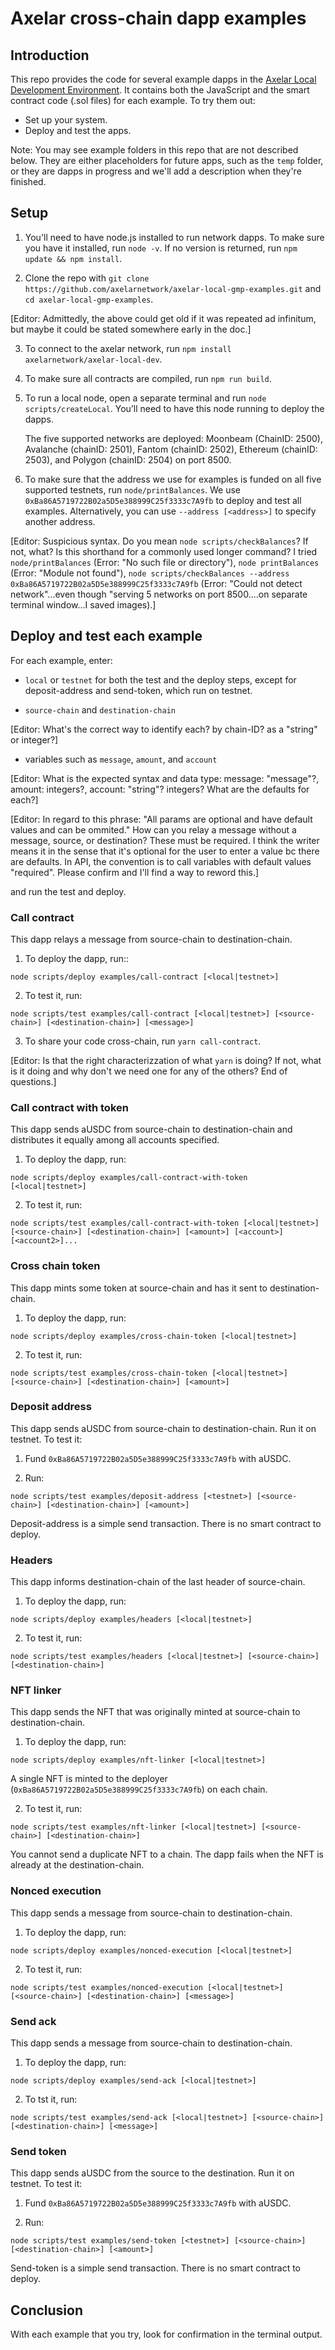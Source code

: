 # Axelar cross-chain dapp examples

## Introduction

This repo provides the code for several example dapps in the [Axelar Local Development Environment](https://github.com/axelarnetwork/axelar-local-dev). It contains both the JavaScript and the smart contract code (.sol files) for each example. To try them out:

- Set up your system.
- Deploy and test the apps.

Note: You may see example folders in this repo that are not described below. They are either placeholders for future apps, such as the `temp` folder, or they are dapps in progress and we'll add a description when they're finished.

## Setup

1. You'll need to have node.js installed to run network dapps. To make sure you have it installed, run `node -v`. If no version is returned, run
`npm update && npm install`.

2. Clone the repo with `git clone https://github.com/axelarnetwork/axelar-local-gmp-examples.git` and `cd axelar-local-gmp-examples`. 

\[Editor: Admittedly, the above could get old if it was repeated ad infinitum, but maybe it could be stated somewhere early in the doc.]

3. To connect to the axelar network, run `npm install axelarnetwork/axelar-local-dev`.

4. To make sure all contracts are compiled, run `npm run build`.

5. To run a local node, open a separate terminal and run `node scripts/createLocal`. You’ll need to have this node running to deploy the dapps.

   The five supported networks are deployed: Moonbeam (ChainID: 2500), Avalanche (chainID: 2501), Fantom (chainID: 2502), Ethereum (chainID: 2503),
   and Polygon (chainID: 2504) on port 8500. 

6. To make sure that the address we use for examples is funded on all five supported testnets, run `node/printBalances`. We use `0xBa86A5719722B02a5D5e388999C25f3333c7A9fb` to deploy and test all examples. Alternatively, you can use `--address [<address>]` to specify another address.

\[Editor: Suspicious syntax. Do you mean `node scripts/checkBalances`? If not, what? Is this shorthand for a commonly used longer command? I tried `node/printBalances` (Error: "No such file or directory"), `node printBalances` (Error: "Module not found"), `node scripts/checkBalances --address 0xBa86A5719722B02a5D5e388999C25f3333c7A9fb` (Error: "Could not detect network"...even though "serving 5 networks on port 8500....on separate terminal window...I saved images).]

## Deploy and test each example

For each example, enter:

- `local` or `testnet` for both the test and the deploy steps, except for deposit-address and send-token, which run on testnet.

- `source-chain` and `destination-chain` 

\[Editor: What's the correct way to identify each? by chain-ID? as a "string" or integer?]

- variables such as `message`, `amount`, and `account` 

\[Editor: What is the expected syntax and data type: message: "message"?, amount: integers?, account: "string"? integers? What are the defaults for each?]

\[Editor: In regard to this phrase: "All params are optional and have default values and can be ommited." How can you relay a message without a message, source, or destination? These must be required. I think the writer means it in the sense that it's optional for the user to enter a value bc there are defaults. In API, the convention is to call variables with default values "required". Please confirm and I'll find a way to reword this.]

and run the test and deploy.

### Call contract

This dapp relays a message from source-chain to destination-chain.

1. To deploy the dapp, run::

`node scripts/deploy examples/call-contract [<local|testnet>]`

2. To test it, run:

`node scripts/test examples/call-contract [<local|testnet>] [<source-chain>] [<destination-chain>] [<message>]`

3. To share your code cross-chain, run `yarn call-contract`. 

\[Editor: Is that the right characterizzation of what `yarn` is doing? If not, what is it doing and why don't we need one for any of the others? End of questions.]

### Call contract with token

This dapp sends aUSDC from source-chain to destination-chain and distributes it equally among all accounts specified.

1. To deploy the dapp, run:

`node scripts/deploy examples/call-contract-with-token [<local|testnet>]`

2. To test it, run:

`node scripts/test examples/call-contract-with-token [<local|testnet>] [<source-chain>] [<destination-chain>] [<amount>] [<account>] [<account2>]...`

### Cross chain token

This dapp mints some token at source-chain and has it sent to destination-chain.

1. To deploy the dapp, run:

`node scripts/deploy examples/cross-chain-token [<local|testnet>]`

2. To test it, run:

`node scripts/test examples/cross-chain-token [<local|testnet>] [<source-chain>] [<destination-chain>] [<amount>]`

### Deposit address

This dapp sends aUSDC from source-chain to destination-chain. Run it on testnet. To test it:

1. Fund `0xBa86A5719722B02a5D5e388999C25f3333c7A9fb` with aUSDC.

2. Run:

`node scripts/test examples/deposit-address [<testnet>] [<source-chain>] [<destination-chain>] [<amount>]`

Deposit-address is a simple send transaction. There is no smart contract to deploy.

### Headers

This dapp informs destination-chain of the last header of source-chain.

1. To deploy the dapp, run:

`node scripts/deploy examples/headers [<local|testnet>]`

2. To test it, run:

`node scripts/test examples/headers [<local|testnet>] [<source-chain>] [<destination-chain>]`

### NFT linker

This dapp sends the NFT that was originally minted at source-chain to destination-chain.

1. To deploy the dapp, run:

`node scripts/deploy examples/nft-linker [<local|testnet>]`

A single NFT is minted to the deployer (`0xBa86A5719722B02a5D5e388999C25f3333c7A9fb`) on each chain.

2. To test it, run:

`node scripts/test examples/nft-linker [<local|testnet>] [<source-chain>] [<destination-chain>]`

You cannot send a duplicate NFT to a chain. The dapp fails when the NFT is already at the destination-chain.

### Nonced execution

This dapp sends a message from source-chain to destination-chain.

1. To deploy the dapp, run:

`node scripts/deploy examples/nonced-execution [<local|testnet>]`
 
2. To test it, run: 

`node scripts/test examples/nonced-execution [<local|testnet>] [<source-chain>] [<destination-chain>] [<message>]`

### Send ack

This dapp sends a message from source-chain to destination-chain.

1. To deploy the dapp, run:

`node scripts/deploy examples/send-ack [<local|testnet>]`

2. To tst it, run:

`node scripts/test examples/send-ack [<local|testnet>] [<source-chain>] [<destination-chain>] [<message>]`

### Send token

This dapp sends aUSDC from the source to the destination. Run it on testnet. To test it:

1. Fund `0xBa86A5719722B02a5D5e388999C25f3333c7A9fb` with aUSDC.

2. Run:
 
`node scripts/test examples/send-token [<testnet>] [<source-chain>] [<destination-chain>] [<amount>]`

Send-token is a simple send transaction. There is no smart contract to deploy.

## Conclusion

With each example that you try, look for confirmation in the terminal output.


